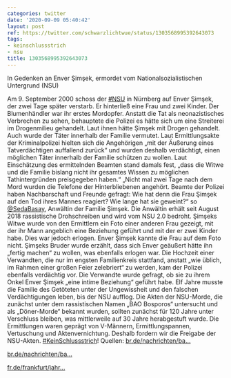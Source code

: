 ```yaml
---
categories: twitter
date: '2020-09-09 05:40:42'
layout: post
ref: https://twitter.com/schwarzlichtwue/status/1303568995392643073
tags:
- keinschlussstrich
- nsu
title: 1303568995392643073
---
```

In Gedenken an Enver Şimşek, ermordet vom Nationalsozialistischen Untergrund (NSU) 



Am 9. September 2000 schoss der [#NSU](/t/nsu) in Nürnberg auf Enver Şimşek, der zwei Tage später verstarb. Er hinterließ eine Frau und zwei Kinder. Der Blumenhändler war ihr erstes Mordopfer.
Anstatt die Tat als neonazistisches Verbrechen zu sehen, behauptete die Polizei es hätte sich um eine Streiterei im Drogenmilieu gehandelt. Laut ihnen hätte Şimşek mit Drogen gehandelt. Auch wurde der Täter innerhalb der Familie vermutet.
Laut Ermittlungsakte der Kriminalpolizei hielten sich die Angehörigen „mit der Äußerung eines Tatverdächtigen auffallend zurück“ und wurden deshalb verdächtigt, einen möglichen Täter innerhalb der Familie schützen zu wollen.
Laut Einschätzung des ermittelnden Beamten stand damals fest, „dass die Witwe und die Familie bislang nicht ihr gesamtes Wissen zu möglichen Tathintergründen preisgegeben haben.“
„Nicht mal zwei Tage nach dem Mord wurden die Telefone der Hinterbliebenen angehört. Beamte der Polizei haben Nachbarschaft und Freunde gefragt: Wie hat denn die Frau Şimşek auf den Tod ihres Mannes reagiert? Wie lange hat sie geweint?“ so [@SedaBasay](https://twitter.com/SedaBasay), Anwältin der Familie Şimşek.
Die Anwältin erhält seit August 2018 rassistische Drohschreiben und wird vom NSU 2.0 bedroht. Şimşeks Witwe wurde von den Ermittlern ein Foto einer anderen Frau gezeigt, mit der ihr Mann angeblich eine Beziehung geführt und mit der er zwei Kinder habe. Dies war jedoch erlogen.
Enver Şimşek kannte die Frau auf dem Foto nicht. Şimşeks Bruder wurde erzählt, dass sich Enver geäußert hätte ihn „fertig machen“ zu wollen, was ebenfalls erlogen war.
Die Hochzeit einer Verwandten, die nur im engsten Familienkreis stattfand, anstatt „wie üblich, im Rahmen einer großen Feier zelebriert“ zu werden, kam der Polizei ebenfalls verdächtig vor.
Die Verwandte wurde gefragt, ob sie zu ihrem Onkel Enver Şimşek „eine intime Beziehung“ geführt habe.
Elf Jahre musste die Familie des Getöteten unter der Ungewissheit und den falschen Verdächtigungen leben, bis der NSU aufflog.
Die Akten der NSU-Morde, die zunächst unter dem rassistischen Namen „BAO Bosporos“ untersucht und als „Döner-Morde“ bekannt wurden, sollten zunächst für 120 Jahre unter Verschluss bleiben, was mittlerweile auf 30 Jahre herabgestuft wurde.
Die Ermittlungen waren geprägt von V-Männern, Ermittlungspannen, Vertuschung und Aktenvernichtung. Deshalb fordern wir die Freigabe der NSU-Akten. [#KeinSchlussstrich](/t/keinschlussstrich)!
Quellen: [br.de/nachrichten/ba…](https://www.br.de/nachrichten/bayern/nsu-mord-an-enver-simsek-familie-lange-zu-unrecht-verdaechtigt,S9XvEPU)



[br.de/nachrichten/ba…](https://www.br.de/nachrichten/bayern/nsu-mord-an-enver-simsek-familie-lange-zu-unrecht-verdaechtigt,S9XvEPU)



[fr.de/frankfurt/jahr…](https://www.fr.de/frankfurt/jahr-20-seda-basay-yildiz-ich-habe-niemandem-angst-13304523.html)